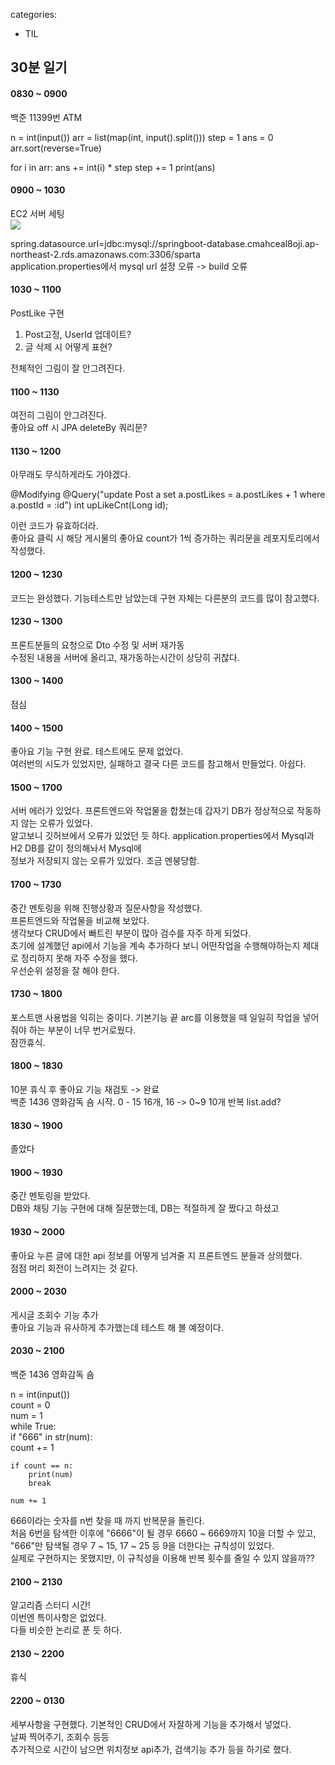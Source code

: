 categories:
- TIL
## 30분 일기 

#### 0830 ~ 0900
백준 11399번 ATM  
   
n = int(input())
arr = list(map(int, input().split()))
step = 1
ans = 0
arr.sort(reverse=True)

for i in arr:
    ans += int(i) * step
    step += 1
print(ans)
      
#### 0900 ~ 1030
EC2 서버 세팅   
<img src="https://user-images.githubusercontent.com/43599437/146182464-775c5ebf-974d-4536-822b-2f9a352ea983.png">

spring.datasource.url=jdbc:mysql://springboot-database.cmahceal8oji.ap-northeast-2.rds.amazonaws.com:3306/sparta  
application.properties에서 mysql url 설정 오류 -> build 오류   

#### 1030 ~ 1100
PostLike 구현    
1. Post고정, UserId 업데이트?
2. 글 삭제 시 어떻게 표현?  

전체적인 그림이 잘 안그려진다.    

#### 1100 ~ 1130   
여전히 그림이 안그려진다.   
좋아요 off 시 JPA deleteBy 쿼리문?   

#### 1130 ~ 1200   
아무래도 무식하게라도 가야겠다.   

 @Modifying
    @Query("update Post a set a.postLikes = a.postLikes + 1 where a.postId = :id")
    int upLikeCnt(Long id);
    
이런 코드가 유효하더라.  
좋아요 클릭 시 해당 게시물의 좋아요 count가 1씩 증가하는 쿼리문을 레포지토리에서 작성했다.  

#### 1200 ~ 1230
코드는 완성했다. 기능테스트만 남았는데 구현 자체는 다른분의 코드를 많이 참고했다.   


#### 1230 ~ 1300   
프론트분들의 요청으로 Dto 수정 및 서버 재가동   
수정된 내용을 서버에 올리고, 재가동하는시간이 상당히 귀찮다.   

#### 1300 ~ 1400
점심

#### 1400 ~ 1500
좋아요 기능 구현 완료. 테스트에도 문제 없었다.   
여러번의 시도가 있었지만, 실패하고 결국 다른 코드를 참고해서 만들었다. 아쉽다.   

#### 1500 ~ 1700
서버 에러가 있었다. 프론트엔드와 작업물을 합쳤는데 갑자기 DB가 정상적으로 작동하지 않는 오류가 있었다.   
알고보니 깃허브에서 오류가 있었던 듯 하다.  application.properties에서 Mysql과 H2 DB를 같이 정의해놔서 Mysql에   
정보가 저장되지 않는 오류가 있었다. 조금 멘붕당함.   

#### 1700 ~ 1730
중간 멘토링을 위해 진행상황과 질문사항을 작성했다.    
프론트엔드와 작업물을 비교해 보았다.    
생각보다 CRUD에서 빠트린 부분이 많아 검수를 자주 하게 되었다.   
초기에 설계했던 api에서 기능을 계속 추가하다 보니 어떤작업을 수행해야하는지 제대로 정리하지 못해 자주 수정을 했다.   
우선순위 설정을 잘 해야 한다.

#### 1730 ~ 1800
포스트맨 사용법을 익히는 중이다. 기본기능 끝
arc를 이용했을 때 일일히 작업을 넣어줘야 하는 부분이 너무 번거로웠다.   
잠깐휴식.  

#### 1800 ~ 1830
10분 휴식 후 좋아요 기능 재검토 -> 완료   
백준 1436 영화감독 숌 시작.
0 - 15 16개, 16 -> 0~9 10개 반복 list.add?    

#### 1830 ~ 1900
졸았다    

#### 1900 ~ 1930
중간 멘토링을 받았다.   
DB와 채팅 기능 구현에 대해 질문했는데, DB는 적절하게 잘 짰다고 하셨고 

#### 1930 ~ 2000
좋아요 누른 글에 대한 api 정보를 어떻게 넘겨줄 지 프론트엔드 분들과 상의했다.  
점점 머리 회전이 느려지는 것 같다.   

#### 2000 ~ 2030
게시글 조회수 기능 추가   
좋아요 기능과 유사하게 추가했는데 테스트 해 볼 예정이다.   

#### 2030 ~ 2100   
백준 1436 영화감독 숌    

n = int(input())    
count = 0    
num = 1    
while True:    
    if "666" in str(num):    
        count += 1    

    if count == n:    
        print(num)   
        break    

    num += 1    
    
666이라는 숫자를 n번 찾을 때 까지 반복문을 돌린다.  
처음 6번을 탐색한 이후에 "6666"이 될 경우 6660 ~ 6669까지 10을 더할 수 있고, "666"만 탐색될 경우 7 ~ 15, 17 ~ 25 등 9을 더한다는 규칙성이 있었다.   
실제로 구현하지는 못했지만, 이 규칙성을 이용해 반복 횟수를 줄일 수 있지 않을까??   

#### 2100 ~ 2130
알고리즘 스터디 시간!    
이번엔 특이사항은 없었다.   
다들 비슷한 논리로 푼 듯 하다.   

#### 2130 ~ 2200
휴식

#### 2200 ~ 0130
세부사항을 구현했다. 기본적인 CRUD에서 자잘하게 기능을 추가해서 넣었다.   
날짜 찍어주기, 조회수 등등   
추가적으로 시간이 남으면 위치정보 api추가, 검색기능 추가 등을 하기로 했다.   
